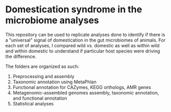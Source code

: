 # Domestication syndrome in the microbiome analyses

This repository can be used to replicate analyses done to identify if there is a "universal" signal of domestication in the gut microbiomes of animals. For each set of analyses, I compared wild vs. domestic as well as within wild and within domestic to understand if particular host species were driving the difference.

The folders are organized as such:
1. Preprocessing and assembly
3. Taxonomic annotation using MetaPhlan
4. Functional annotation for CAZymes, KEGG orthologs, AMR genes
5. Metagenomic-assembled genomes assembly, taxonomic annotation, and functional annotation
6. Statistical analyses

   

